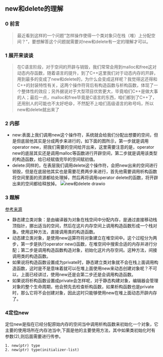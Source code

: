 ## new和delete的理解
### 0 前言 
> 最近看到这样的一个问题“怎样操作使得一个类对象只在栈（堆）上分配空间？”，要想解答这个问题就需要对new和delete有一定的理解才可以。
### 1 展开来谈谈
>在C语言阶段，对于空间的开辟与销毁，我们常常会用到malloc和free这对动态内存函数，随着语言的提升，到了C++这里我们对于动态内存的开辟，用到最多的变成了new和delete的，为什么会变成这样呢？我觉得这还得和C++的封装特性有关，这两个操作符背后有构造函数与析构函数，体现了一个整体性的效应；另外据说对于大型项目优势更大，毕竟咱们C++是做大事的人；最后一点，malloc和free毕竟是C语言的东西，咱们都到了C++了，还用别人的可能也不太好吧:smile:，不然配不上咱们高级语言的称号吗，所以new和delete就出来了
### 2 内部
- new:表面上我们调用new这个操作符，系统就会给我们分配出想要的空间，但是但底层他其实是分成两步来进行的，如下面的图所示，第一步就是调用operator new，把我们需要的空间给开出来，这里需要注意的是，operator new的底层其实还是调用malloc等函数进行开辟空间，第二步就是调用该类型的构造函数，给已经赋值完毕的空间赋初值。
- delete:同样的，在表层我们调用delete这个操作符，会把new出来的空间进行销毁，但是在底层他其实也是需要花费两步来进行，首先他需要调用析构函数将空间里面的资源都给处理掉，然后再将调用operator delete的函数，将开辟出来的空间都给释放掉。
![new和delete drawio](https://github.com/Lp700750/Blogs/assets/104414865/f0b0277d-4e8f-4f46-968b-d1ec0c9af033)
### 3 题解
[参考来源](https://blog.csdn.net/tkp2014/article/details/48846715)    
- 静态建立类对象：是由编译器为对象在栈空间中分配内存，是通过直接移动栈顶指针，挪出适当的空间，然后在这片内存空间上调用构造函数形成一个栈对象。使用这种方法，直接调用类的构造函数。    
- 动态建立类对象，是使用new运算符将对象建立在堆空间中。这个过程分为两步，第一步是执行operator new()函数，在堆空间中搜索合适的内存并进行分配；第二步是调用构造函数构造对象，初始化这片内存空间。这种方法，间接调用类的构造函数。
- 如果说将构造函数设置成为private时，静态建立类对象就不会在栈上面调用构造函数，这时是不是意味着就可以在堆上面使用new来动态创建对象呢？不可以，上面已经讲过，使用new还是会第二步还是会调用构造函数。
- 如果说将析构函数设置成private会怎样呢，对于静态构建对象，编辑器会管理对象的整个生命周期，他会预先去检查析构函数，如果析构函数也是private时，那么它将不会创建对象，因此这时只能够使用new在堆上面动态开辟内存了。
### 4定位new
定位new是指在已经分配原始内存的空间当中调用析构函数来初始化一个对象，它主要的使用场所在内存池当中,下面是他的主要使用方法，其中如果类初始化时有参数(2),则后面需要进行传参。
```
1. new(ptr) type
2. new(ptr) type(initializer-list)
```   
